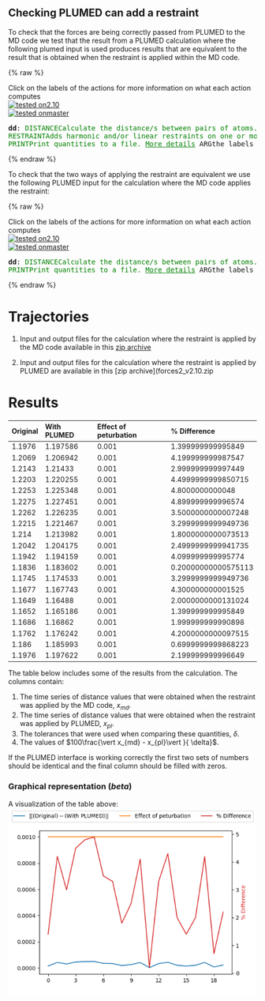 Checking PLUMED can add a restraint
-----------------------------------

To check that the forces are being correctly passed from PLUMED to the MD code we test that the result from a PLUMED
calculation where the following plumed input is used produces results that are equivalent to the result that is obtained
when the restraint is applied within the MD code.

{% raw %}
<div class="plumedInputContainer">
<div class="plumedpreheader">
<div class="headerInfo" id="value_details_working1.dat"> Click on the labels of the actions for more information on what each action computes </div>
<div class="containerBadge">
<div class="headerBadge"><a href="working1.dat.plumed.stderr"><img src="https://img.shields.io/badge/2.10-passing-green.svg" alt="tested on2.10" /></a></div>
<div class="headerBadge"><a href="working1.dat.plumed_master.stderr"><img src="https://img.shields.io/badge/master-passing-green.svg" alt="tested onmaster" /></a></div>
</div>
</div>
<pre class="plumedlisting">
<b name="working1.datdd" onclick='showPath("working1.dat","working1.datdd","working1.datdd","black")'>dd</b><span style="display:none;" id="working1.datdd">The DISTANCE action with label <b>dd</b> calculates the following quantities:<table  align="center" frame="void" width="95%" cellpadding="5%"><tr><td width="5%"><b> Quantity </b>  </td><td width="5%"><b> Type </b>  </td><td><b> Description </b> </td></tr><tr><td width="5%">dd</td><td width="5%"><font color="black">scalar</font></td><td>the DISTANCE between this pair of atoms</td></tr></table></span>: <span class="plumedtooltip" style="color:green">DISTANCE<span class="right">Calculate the distance/s between pairs of atoms. <a href="https://www.plumed.org/doc-master/user-doc/html/DISTANCE" style="color:green">More details</a><i></i></span></span> <span class="plumedtooltip">ATOMS<span class="right">the pair of atom that we are calculating the distance between<i></i></span></span>=1,2 
<span class="plumedtooltip" style="color:green">RESTRAINT<span class="right">Adds harmonic and/or linear restraints on one or more variables. <a href="https://www.plumed.org/doc-master/user-doc/html/RESTRAINT" style="color:green">More details</a><i></i></span></span> <span class="plumedtooltip">ARG<span class="right">the values the harmonic restraint acts upon<i></i></span></span>=<b name="working1.datdd">dd</b> <span class="plumedtooltip">KAPPA<span class="right"> specifies that the restraint is harmonic and what the values of the force constants on each of the variables are<i></i></span></span>=2000 <span class="plumedtooltip">AT<span class="right">the position of the restraint<i></i></span></span>=0.6
<span style="display:none;" id="working1.dat">The RESTRAINT action with label <b></b> calculates the following quantities:<table  align="center" frame="void" width="95%" cellpadding="5%"><tr><td width="5%"><b> Quantity </b>  </td><td><b> Description </b> </td></tr><tr><td width="5%">.bias</td><td>the instantaneous value of the bias potential</td></tr><tr><td width="5%">.force2</td><td>the instantaneous value of the squared force due to this bias potential</td></tr></table></span><span class="plumedtooltip" style="color:green">PRINT<span class="right">Print quantities to a file. <a href="https://www.plumed.org/doc-master/user-doc/html/PRINT" style="color:green">More details</a><i></i></span></span> <span class="plumedtooltip">ARG<span class="right">the labels of the values that you would like to print to the file<i></i></span></span>=<b name="working1.datdd">dd</b> <span class="plumedtooltip">FILE<span class="right">the name of the file on which to output these quantities<i></i></span></span>=plumed_restraint
</pre></div>

 {% endraw %} 

To check that the two ways of applying the restraint are equivalent we use the following PLUMED input for the calculation
where the MD code applies the restraint:

{% raw %}
<div class="plumedInputContainer">
<div class="plumedpreheader">
<div class="headerInfo" id="value_details_working2.dat"> Click on the labels of the actions for more information on what each action computes </div>
<div class="containerBadge">
<div class="headerBadge"><a href="working2.dat.plumed.stderr"><img src="https://img.shields.io/badge/2.10-passing-green.svg" alt="tested on2.10" /></a></div>
<div class="headerBadge"><a href="working2.dat.plumed_master.stderr"><img src="https://img.shields.io/badge/master-passing-green.svg" alt="tested onmaster" /></a></div>
</div>
</div>
<pre class="plumedlisting">
<b name="working2.datdd" onclick='showPath("working2.dat","working2.datdd","working2.datdd","black")'>dd</b><span style="display:none;" id="working2.datdd">The DISTANCE action with label <b>dd</b> calculates the following quantities:<table  align="center" frame="void" width="95%" cellpadding="5%"><tr><td width="5%"><b> Quantity </b>  </td><td width="5%"><b> Type </b>  </td><td><b> Description </b> </td></tr><tr><td width="5%">dd</td><td width="5%"><font color="black">scalar</font></td><td>the DISTANCE between this pair of atoms</td></tr></table></span>: <span class="plumedtooltip" style="color:green">DISTANCE<span class="right">Calculate the distance/s between pairs of atoms. <a href="https://www.plumed.org/doc-master/user-doc/html/DISTANCE" style="color:green">More details</a><i></i></span></span> <span class="plumedtooltip">ATOMS<span class="right">the pair of atom that we are calculating the distance between<i></i></span></span>=1,2 
<span class="plumedtooltip" style="color:green">PRINT<span class="right">Print quantities to a file. <a href="https://www.plumed.org/doc-master/user-doc/html/PRINT" style="color:green">More details</a><i></i></span></span> <span class="plumedtooltip">ARG<span class="right">the labels of the values that you would like to print to the file<i></i></span></span>=<b name="working2.datdd">dd</b> <span class="plumedtooltip">FILE<span class="right">the name of the file on which to output these quantities<i></i></span></span>=mdcode_restraint
</pre></div>

 {% endraw %} 

# Trajectories

 1. Input and output files for the calculation where the restraint is applied by the MD code available in this [zip archive](forces1_v2.10.zip)

 2. Input and output files for the calculation where the restraint is applied by PLUMED are available in this [zip archive](forces2_v2.10.zip

# Results

| Original | With PLUMED | Effect of peturbation | % Difference | 
|:-------------|:--------------|:--------------|:--------------| 
| 1.1976 | 1.197586 | 0.001 | 1.399999999995849 |
| 1.2069 | 1.206942 | 0.001 | 4.199999999987547 |
| 1.2143 | 1.21433 | 0.001 | 2.999999999997449 |
| 1.2203 | 1.220255 | 0.001 | 4.4999999999850715 |
| 1.2253 | 1.225348 | 0.001 | 4.8000000000048 |
| 1.2275 | 1.227451 | 0.001 | 4.899999999996574 |
| 1.2262 | 1.226235 | 0.001 | 3.5000000000007248 |
| 1.2215 | 1.221467 | 0.001 | 3.2999999999949736 |
| 1.214 | 1.213982 | 0.001 | 1.8000000000073513 |
| 1.2042 | 1.204175 | 0.001 | 2.4999999999941735 |
| 1.1942 | 1.194159 | 0.001 | 4.099999999995774 |
| 1.1836 | 1.183602 | 0.001 | 0.20000000000575113 |
| 1.1745 | 1.174533 | 0.001 | 3.2999999999949736 |
| 1.1677 | 1.167743 | 0.001 | 4.300000000001525 |
| 1.1649 | 1.16488 | 0.001 | 2.0000000000131024 |
| 1.1652 | 1.165186 | 0.001 | 1.399999999995849 |
| 1.1686 | 1.16862 | 0.001 | 1.999999999990898 |
| 1.1762 | 1.176242 | 0.001 | 4.2000000000097515 |
| 1.186 | 1.185993 | 0.001 | 0.6999999999868223 |
| 1.1976 | 1.197622 | 0.001 | 2.199999999996649 |


The table below includes some of the results from the calculation.  The columns contain:

1. The time series of distance values that were obtained when the restraint was applied by the MD code, $x_{md}$.
2. The time series of distance values that were obtained when the restraint was applied by PLUMED, $x_{pl}$.
3. The tolerances that were used when comparing these quantities, $\delta$.
4. The values of $100\frac{\vert x_{md} - x_{pl}\vert }{ \delta}$.

If the PLUMED interface is working correctly the first two sets of numbers should be identical and the final column should be filled with zeros.

### Graphical representation (_beta_)
A visualization of the table above:  
![forces_v2.10](./forces_v2.10.png)
